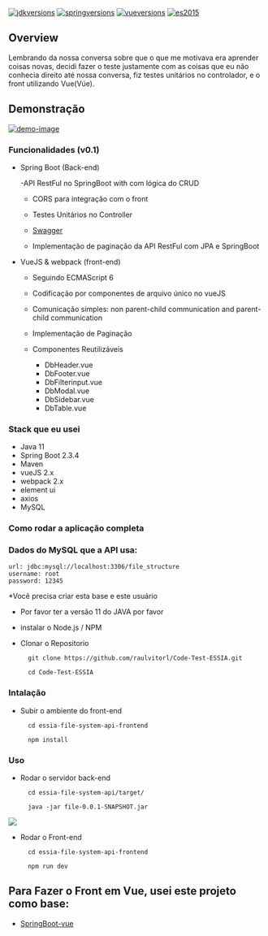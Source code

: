 [![jdkversions](https://img.shields.io/badge/Java-11%2B-yellow.svg)]()
[![springversions](https://img.shields.io/badge/Spring-v2.3.4-green)]()
[![vueversions](https://img.shields.io/badge/vue.js-2.2.x-brightgreen.svg)]()
[![es2015](https://img.shields.io/badge/ECMAScript-6-green.svg)]()

## Overview

Lembrando da nossa conversa sobre que o que me motivava era aprender coisas novas, decidi fazer
o teste justamente com as coisas que eu não conhecia direito até nossa conversa, fiz testes unitários no controlador, e o front utilizando Vue(Vúe).


## Demonstração

[![demo-image](https://github.com/boylegu/SpringBoot-vue/blob/master/images/demo.gif?raw=true)]()

### Funcionalidades (v0.1)
- Spring Boot (Back-end) 

  -API RestFul no SpringBoot with com lógica do CRUD

  - CORS para integração com o front

  - Testes Unitários no Controller

  - [Swagger](http://localhost:8000/file-api/swagger-ui.html)

  - Implementação de paginação da API RestFul com JPA e SpringBoot

- VueJS & webpack (front-end)

  - Seguindo ECMAScript 6

  - Codificação por componentes de arquivo único no vueJS
  
  - Comunicação simples: non parent-child communication and parent-child communication
  
  - Implementação de Paginação
  
  - Componentes Reutilizáveis
  
     - DbHeader.vue
     - DbFooter.vue 
     - DbFilterinput.vue
     - DbModal.vue
     - DbSidebar.vue
     - DbTable.vue

### Stack que eu usei

- Java 11
- Spring Boot 2.3.4
- Maven
- vueJS 2.x
- webpack 2.x
- element ui
- axios
- MySQL

### Como rodar a aplicação completa

### Dados do MySQL que a API usa:
    
    url: jdbc:mysql://localhost:3306/file_structure
    username: root
    password: 12345
*Você precisa criar esta base e este usuário

- Por favor ter a versão 11 do JAVA por favor
- instalar o Node.js / NPM
- Clonar o Repositorio

        git clone https://github.com/raulvitorl/Code-Test-ESSIA.git
        
        cd Code-Test-ESSIA


### Intalação  
        
- Subir o ambiente do front-end

        cd essia-file-system-api-frontend

        npm install 

### Uso

- Rodar o servidor back-end

        cd essia-file-system-api/target/
        
        java -jar file-0.0.1-SNAPSHOT.jar

[![](https://github.com/boylegu/SpringBoot-vue/blob/master/images/spring_run.png?raw=true)]()

- Rodar o Front-end

        cd essia-file-system-api-frontend

        npm run dev


## Para Fazer o Front em Vue, usei este projeto como base:

- [SpringBoot-vue](https://github.com/boylegu/SpringBoot-vue)
